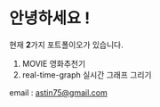 # 안녕하세요 !

현재 **2**가지 포트폴이오가 있습니다. 

1. MOVIE  영화추천기
2. real-time-graph 실시간 그래프 그리기

email : astin75@gmail.com





